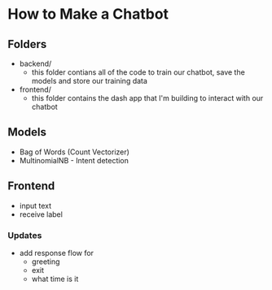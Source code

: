 # How to Make a Chatbot
## Folders
* backend/ 
    * this folder contians all of the code to train our chatbot, save the models and store our training data
* frontend/
    * this folder contains the dash app that I'm building to interact with our chatbot 
    
## Models
* Bag of Words (Count Vectorizer)
* MultinomialNB - Intent detection 

## Frontend
* input text
* receive label

### Updates
* add response flow for
    * greeting
    * exit
    * what time is it